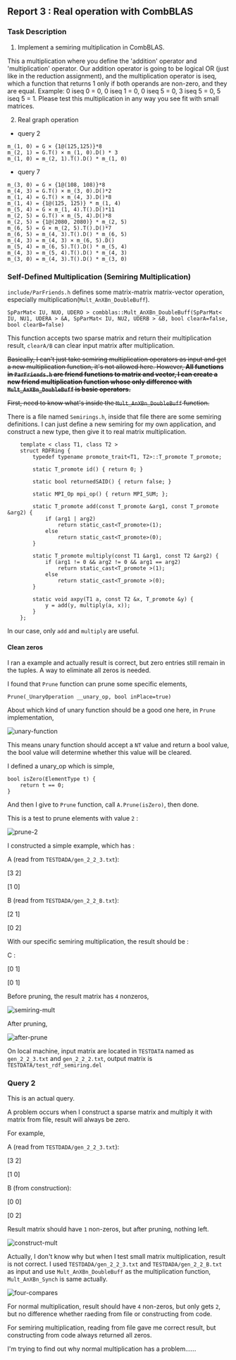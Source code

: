 ## Report 3 : Real operation with CombBLAS

### Task Description

1. Implement a semiring multiplication in CombBLAS. 

This a multiplication where you define the 'addition' operator and 'multiplication' operator. 
Our addition operator is going to be logical OR (just like in the reduction assignment), 
and the multiplication operator is iseq, which a function that returns 1 only if both operands are non-zero, and they are equal. 
Example: 0 iseq 0 = 0, 0 iseq 1 = 0, 0 iseq 5 = 0, 3 iseq 5 = 0, 5 iseq 5 = 1.
Please test this multiplication in any way you see fit with small matrices. 

2. Real graph operation

- query 2

```
m_(1, 0) = G × {1@(125,125)}*8
m_(2, 1) = G.T() × m_(1, 0).D() * 3
m_(1, 0) = m_(2, 1).T().D() * m_(1, 0)
```

- query 7

```
m_(3, 0) = G × {1@(108, 108)}*8
m_(4, 3) = G.T() × m_(3, 0).D()*2
m_(1, 4) = G.T() × m_(4, 3).D()*8
m_(1, 4) = {1@(125, 125)} * m_(1, 4)
m_(5, 4) = G × m_(1, 4).T().D()*11
m_(2, 5) = G.T() × m_(5, 4).D()*8
m_(2, 5) = {1@(2080, 2080)} * m_(2, 5)
m_(6, 5) = G × m_(2, 5).T().D()*7
m_(6, 5) = m_(4, 3).T().D() * m_(6, 5)
m_(4, 3) = m_(4, 3) × m_(6, 5).D()
m_(5, 4) = m_(6, 5).T().D() * m_(5, 4)
m_(4, 3) = m_(5, 4).T().D() * m_(4, 3)
m_(3, 0) = m_(4, 3).T().D() * m_(3, 0)
```

### Self-Defined Multiplication (Semiring Multiplication)

`include/ParFriends.h` defines some matrix-matrix matrix-vector operation, especially multiplication(`Mult_AnXBn_DoubleBuff`).

`SpParMat< IU, NUO, UDERO > combblas::Mult_AnXBn_DoubleBuff(SpParMat< IU, NU1, UDERA > &A, SpParMat< IU, NU2, UDERB > &B, bool clearA=false, bool clearB=false)`

This function accepts two sparse matrix and return their multiplication result, 
`clearA/B` can clear input matrix after multiplication.

~~Basically, I can't just take semiring multiplication operators as input and get a new multiplication function,
it's not allowed here. However, **All functions in `ParFriends.h` are friend functions to matrix and vector, 
I can create a new friend multiplication function whose only difference with `Mult_AnXBn_DoubleBuff` is basic operators.**~~

~~First, need to know what's inside the `Mult_AnXBn_DoubleBuff` function.~~

There is a file named `Semirings.h`, inside that file there are some semiring definitions.
I can just define a new semiring for my own application, and construct a new type, 
then give it to real matrix multiplication.

```
    template < class T1, class T2 >
    struct RDFRing {
        typedef typename promote_trait<T1, T2>::T_promote T_promote;

        static T_promote id() { return 0; }

        static bool returnedSAID() { return false; }

        static MPI_Op mpi_op() { return MPI_SUM; };

        static T_promote add(const T_promote &arg1, const T_promote &arg2) {
            if (arg1 | arg2)
                return static_cast<T_promote>(1);
            else
                return static_cast<T_promote>(0);
        }

        static T_promote multiply(const T1 &arg1, const T2 &arg2) {
            if (arg1 != 0 && arg2 != 0 && arg1 == arg2)
                return static_cast<T_promote >(1);
            else
                return static_cast<T_promote >(0);
        }

        static void axpy(T1 a, const T2 &x, T_promote &y) {
            y = add(y, multiply(a, x));
        }
    };
```

In our case, only `add` and `multiply` are useful.

#### Clean zeros

I ran a example and actually result is correct, but zero entries still remain in the tuples.
A way to eliminate all zeros is needed.

I found that `Prune` function can prune some specific elements,

`Prune(_UnaryOperation __unary_op, bool inPlace=true)`

About which kind of unary function should be a good one here, in `Prune` implementation,

![unary-function](./imgs/report3/unary-function.png)

This means unary function should accept a `NT` value and return a bool value, 
the bool value will determine whether this value will be cleared.

I defined a unary_op which is simple, 

```
bool isZero(ElementType t) {
    return t == 0;
}
```

And then I give to `Prune` function, call `A.Prune(isZero)`, then done.

This is a test to prune elements with value `2` :

![prune-2](./imgs/report3/prune-2.png)

I constructed a simple example, which has :

A (read from `TESTDADA/gen_2_2_3.txt`): 

[3 2]

[1 0]

B (read from `TESTDADA/gen_2_2_B.txt`):

[2 1]

[0 2]

With our specific semiring multiplication, the result should be :

C :

[0 1]

[0 1]

Before pruning, the result matrix has `4` nonzeros,

![semiring-mult](./imgs/report3/semiring-mult.png)

After pruning, 

![after-prune](./imgs/report3/after-prune.png)

On local machine, input matrix are located in `TESTDATA` named as `gen_2_2_3.txt` and `gen_2_2_2.txt`,
output matrix is `TESTDATA/test_rdf_semiring.del`

### Query 2

This is an actual query.

A problem occurs when I construct a sparse matrix and multiply it with matrix from file, 
result will always be zero.

For example, 

A (read from `TESTDADA/gen_2_2_3.txt`): 

[3 2]

[1 0]

B (from construction):

[0 0]

[0 2]

Result matrix should have `1` non-zeros, but after pruning, nothing left.

![construct-mult](./imgs/report3/construct-mult.png)

Actually, I don't know why but when I test small matrix multiplication, result is not correct.
I used `TESTDADA/gen_2_2_3.txt` and `TESTDADA/gen_2_2_B.txt` as input and use `Mult_AnXBn_DoubleBuff` as 
the multiplication function, `Mult_AnXBn_Synch` is same actually.

![four-compares](./imgs/report3/four-compares.png)

For normal multiplication, result should have `4` non-zeros, but only gets `2`, but no difference whether 
raeding from file or constructing from code.

For semiring multiplication, reading from file gave me correct result, but constructing from code always
returned all zeros.

I'm trying to find out why normal multiplication has a problem......

